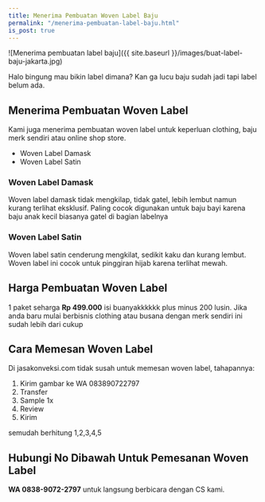 ```yaml
---
title: Menerima Pembuatan Woven Label Baju
permalink: "/menerima-pembuatan-label-baju.html"
is_post: true
---
```


![Menerima pembuatan label baju]({{ site.baseurl }}/images/buat-label-baju-jakarta.jpg)

Halo bingung mau bikin label dimana? Kan ga lucu baju sudah jadi tapi label belum ada.

## Menerima Pembuatan Woven Label
Kami juga menerima pembuatan woven label untuk keperluan clothing, baju merk sendiri atau online shop store.
- Woven Label Damask
- Woven Label Satin

### Woven Label Damask
Woven label damask tidak mengkilap, tidak gatel, lebih lembut namun kurang terlihat eksklusif. Paling cocok digunakan untuk baju bayi karena baju anak kecil biasanya gatel di bagian labelnya

### Woven Label Satin
Woven label satin cenderung mengkilat, sedikit kaku dan kurang lembut. Woven label ini cocok untuk pinggiran hijab karena terlihat mewah.

## Harga Pembuatan Woven Label
1 paket seharga **Rp 499.000** isi buanyakkkkkk plus minus 200 lusin. Jika anda baru mulai berbisnis clothing atau busana dengan merk sendiri ini sudah lebih dari cukup

## Cara Memesan Woven Label
Di jasakonveksi.com tidak susah untuk memesan woven label, tahapannya:
1. Kirim gambar ke WA 083890722797
2. Transfer
3. Sample 1x
4. Review
5. Kirim

semudah berhitung 1,2,3,4,5

## Hubungi No Dibawah Untuk Pemesanan Woven Label
**WA 0838-9072-2797** untuk langsung berbicara dengan CS kami.

